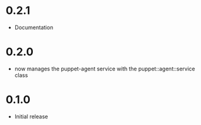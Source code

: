 # 0.2.1
- Documentation

# 0.2.0
- now manages the puppet-agent service with the puppet::agent::service class

# 0.1.0
- Initial release